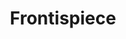 ---
path: '/frontispiece'
image: 'frontispiece'
title: 'Frontispiece'
shorttext: ''
text: 'Strata of cigarette smoke rose from the tiers, drifting until it struck currents set up by the blowers and the amplified breathing of the room where Case waited.'
storymapurl: 'https://uploads.knightlab.com/storymapjs/f16f101e1b9e4f19898b53b294e8d1dd/novrep-frontis/index.html'
---